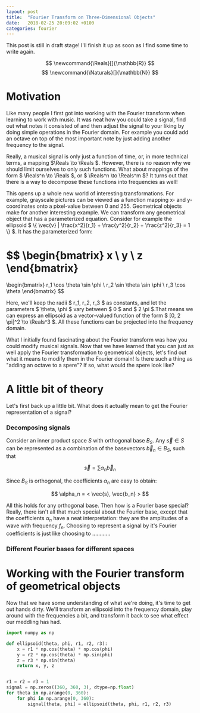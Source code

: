 ```yaml
---
layout: post
title:  "Fourier Transform on Three-Dimensional Objects"
date:   2018-02-25 20:09:02 +0100
categories: fourier
---
```


This post is still in draft stage! I'll finish it up as soon as I find some time to write again. 

$$ \newcommand{\Reals}[]{\mathbb{R}} $$
$$ \newcommand{\Naturals}[]{\mathbb{N}} $$
# Motivation

Like many people I first got into working with the Fourier transform when learning to work with music. It was neat how you could take a signal, find out what notes it consisted of and then adjust the signal to your liking by doing simple operations in the Fourier domain. For example you could add an octave on top of the most important note by just adding another frequency to the signal.

Really, a musical signal is only just a function of time, or, in more technical terms, a mapping $\Reals \to \Reals $. However, there is no reason why we should limit ourselves to only such functions. What about mappings of the form $ \Reals^n \to \Reals $, or $ \Reals^n \to \Reals^m $? It turns out that there is a way to decompose these functions into frequencies as well!

This opens up a whole new world of interesting transformations. For example, grayscale pictures can be viewed as a function mapping x- and y-coordinates onto a pixel-value between 0 and 255. Geometrical objects make for another interesting example. We can transform any geometrical object that has a parameterized equation. Consider for example the ellipsoid $ \\{ \vec{v} \| \frac{x^2}{r_1} + \frac{y^2}{r_2} + \frac{z^2}{r_3} = 1 \\} $. It has the parameterized form:


$$
\begin{bmatrix}
x \\
y \\
z
\end{bmatrix}
=
\begin{bmatrix}
r_1 \cos \theta \sin \phi \\
r_2 \sin \theta \sin \phi \\
r_3 \cos \theta
\end{bmatrix}
$$

Here, we'll keep the radii $ r_1, r_2, r_3 $ as constants, and let the parameters $ \theta, \phi $ vary between $ 0 $ and $ 2 \pi $.That means we can express an ellipsoid as a vector-valued function of the form $ [0, 2 \pi]^2 \to \Reals^3 $. All these functions can be projected into the frequency domain.

What I initially found fascinating about the Fourier transform was how you could modify musical signals. Now that we have learned that you can just as well apply the Fourier transformation to geometrical objects, let's find out what it means to modify them in the Fourier domain! Is there such a thing as "adding an octave to a spere"? If so, what would the spere look like?


# A little bit of theory

Let's first back up a little bit. What does it actually mean to get the Fourier representation of a signal?

### Decomposing signals

Consider an inner product space $S$ with orthogonal base $B_S$. Any $\vec{s} \in S$ can be represented as a combination of the basevectors $\vec{b}_n \in B_S$, such that

$$\vec{s} = \sum \alpha_n \vec{b}_n $$

Since $B_S$ is orthogonal, the coefficients $\alpha_n$ are easy to obtain:

$$ \alpha_n = < \vec{s}, \vec{b_n} > $$

All this holds for any orthogonal base. Then how is a Fourier base special? Really, there isn't all that much special about the Fourier base, except that the coefficients $\alpha_n$ have a neat interpretation: they are the amplitudes of a wave with frequency $f_n$. Choosing to represent a signal by it's Fourier coefficients is just like choosing to ............

### Different Fourier bases for different spaces
<!--
So when we do a Fourier transformation, all we do is find out the values of the amplitudes $\alpha_n$. Now it is important to understand that for different kinds of vectors there are different kinds of Fourier bases. Usually one first gets introduced to the space of periodic signals $\\{ \vec{s}_x \| ... \\}$. In this space, the Fourier base vectors have the form:

$$ ... $$

And the frequency associated with the amplitude $\alpha_n$ is

$$ f_n = ... $$

Here is a plot of some of these base functions.

...

The next interesting case is the space of signals $\\{ \vec{s}_{x, y} \| ... \\}$. In the example of the grayscale-image from earlier, we mapped coordinates $x, y$ to a grayscale-value. Here, we can use the base vectors

$$ ... $$

The frequency associated with ....
Finally, lets revisit the example of the ellipsoid-function from the introduction. Contrary to the case of the grayscale image, where we mapped coordinates to a value, now we'll map parameters to coordinates. Consequently, our base will consist of functions mapping .... .

This may be confusing in a way: both in the case of the grayscale image and in the case of the ellipsoid our Fourier amplitudes have only two dimensions! How is this possible when an image is clearly two-dimensional, whereas an ellipsoid has three dimensions? Well, what determines the dimensionality of the Fourier amplitudes is the *domain* of the function, not its range. In the case of the image, the x- and y-coordinates are important for the dimensionality of the amplitudes, not the grayscale-value. In the case of the ellipsoid, the parameters $\theta$ and $\phi$ matter for the dimensionality of the amplitudes, not the coordinates that the ellipsoid-function yields. It just so happend that the ellipsoid can be parameterized with two parameters, but there are other geometric objects that require less, or more, parameters. These functions, however, would make out part of different vector spaces and as such have their own Fourier bases.  
-->

# Working with the Fourier transform of geometrical objects

Now that we have some understanding of what we're doing, it's time to get out hands dirty. We'll transform an ellipsoid into the frequency domain, play around with the frequencies a bit, and transform it back to see what effect our meddling has had.



```python
import numpy as np

def ellipsoid(theta, phi, r1, r2, r3):
    x = r1 * np.cos(theta) * np.cos(phi)
    y = r2 * np.cos(theta) * np.sin(phi)
    z = r3 * np.sin(theta)
    return x, y, z


r1 = r2 = r3 = 1
signal = np.zeros((360, 360, 3), dtype=np.float)
for theta in np.arange(0, 360):
    for phi in np.arange(0, 360):
    	signal[theta, phi] = ellipsoid(theta, phi, r1, r2, r3)

```

<!--
# Conclusion
This was inspiring! In the process of writing this post, I had ideas for several little games to play around with multidimensional Fourier transforms. One that I'll soon put on github goes like this: split a screen in two panes. The left one is a flat surface, on which the user can draw. This surface represents the Fourier amplitudes. With every frame, the drawn amplitudes get transformed back into a tree-dimensional object, which will be displayed on the right pane. Link soon to follow!
-->
